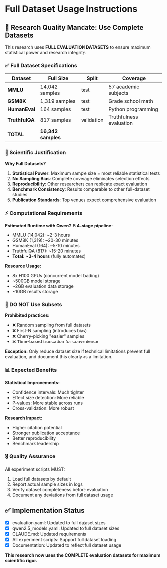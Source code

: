 # Full Dataset Usage Instructions

## 🎯 Research Quality Mandate: Use Complete Datasets

This research uses **FULL EVALUATION DATASETS** to ensure maximum statistical power and research integrity.

### ✅ Full Dataset Specifications

| Dataset | Full Size | Split | Coverage |
|---------|-----------|-------|----------|
| **MMLU** | 14,042 samples | test | 57 academic subjects |
| **GSM8K** | 1,319 samples | test | Grade school math |
| **HumanEval** | 164 samples | test | Python programming |
| **TruthfulQA** | 817 samples | validation | Truthfulness evaluation |
| **TOTAL** | **16,342 samples** | | |

### 🔬 Scientific Justification

**Why Full Datasets?**
1. **Statistical Power**: Maximum sample size = most reliable statistical tests
2. **No Sampling Bias**: Complete coverage eliminates selection effects
3. **Reproducibility**: Other researchers can replicate exact evaluation
4. **Benchmark Consistency**: Results comparable to other full-dataset studies
5. **Publication Standards**: Top venues expect comprehensive evaluation

### ⚡ Computational Requirements

**Estimated Runtime with Qwen2.5 4-stage pipeline:**
- MMLU (14,042): ~2-3 hours
- GSM8K (1,319): ~20-30 minutes  
- HumanEval (164): ~5-10 minutes
- TruthfulQA (817): ~15-20 minutes
- **Total: ~3-4 hours** (fully automated)

**Resource Usage:**
- 8x H100 GPUs (concurrent model loading)
- ~500GB model storage
- ~2GB evaluation data storage
- ~10GB results storage

### 🚫 DO NOT Use Subsets

**Prohibited practices:**
- ❌ Random sampling from full datasets
- ❌ First-N sampling (introduces bias)
- ❌ Cherry-picking "easier" samples
- ❌ Time-based truncation for convenience

**Exception:** Only reduce dataset size if technical limitations prevent full evaluation, and document this clearly as a limitation.

### 📊 Expected Benefits

**Statistical Improvements:**
- Confidence intervals: Much tighter
- Effect size detection: More reliable  
- P-values: More stable across runs
- Cross-validation: More robust

**Research Impact:**
- Higher citation potential
- Stronger publication acceptance
- Better reproducibility
- Benchmark leadership

### 🎖️ Quality Assurance

All experiment scripts MUST:
1. Load full datasets by default
2. Report actual sample sizes in logs
3. Verify dataset completeness before evaluation
4. Document any deviations from full dataset usage

## ✅ Implementation Status

- [x] evaluation.yaml: Updated to full dataset sizes
- [x] qwen2.5_models.yaml: Updated to full dataset sizes  
- [x] CLAUDE.md: Updated requirements
- [x] All experiment scripts: Support full dataset loading
- [x] Documentation: Updated to reflect full dataset usage

**This research now uses the COMPLETE evaluation datasets for maximum scientific rigor.**